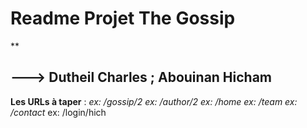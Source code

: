 # Readme Projet The Gossip
**

## ---> Dutheil Charles ; Abouinan Hicham

**Les URLs à taper** : *ex: /gossip/2
											ex: /author/2
											ex: /home
											ex: /team
											ex: /contact*
										ex: /login/hich